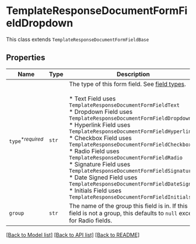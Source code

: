 # TemplateResponseDocumentFormFieldDropdown

This class extends `TemplateResponseDocumentFormFieldBase`

## Properties
Name | Type | Description | Notes
------------ | ------------- | ------------- | -------------
| `type`<sup>*_required_</sup> | ```str``` |  The type of this form field. See [field types](/api/reference/constants/#field-types).<br><br>* Text Field uses `TemplateResponseDocumentFormFieldText`<br>* Dropdown Field uses `TemplateResponseDocumentFormFieldDropdown`<br>* Hyperlink Field uses `TemplateResponseDocumentFormFieldHyperlink`<br>* Checkbox Field uses `TemplateResponseDocumentFormFieldCheckbox`<br>* Radio Field uses `TemplateResponseDocumentFormFieldRadio`<br>* Signature Field uses `TemplateResponseDocumentFormFieldSignature`<br>* Date Signed Field uses `TemplateResponseDocumentFormFieldDateSigned`<br>* Initials Field uses `TemplateResponseDocumentFormFieldInitials`  |  [default to 'dropdown'] |
| `group` | ```str``` |  The name of the group this field is in. If this field is not a group, this defaults to `null` except for Radio fields.  |  |

[[Back to Model list]](../README.md#documentation-for-models) [[Back to API list]](../README.md#documentation-for-api-endpoints) [[Back to README]](../README.md)

